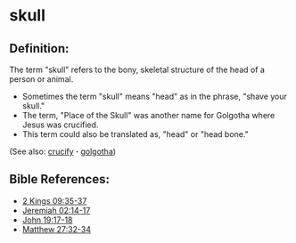 # skull #

## Definition: ##

The term "skull" refers to the bony, skeletal structure of the head of a person or animal.

* Sometimes the term "skull" means "head" as in the phrase, "shave your skull."
* The term, "Place of the Skull" was another name for Golgotha where Jesus was crucified.
* This term could also be translated as, "head" or "head bone."

(See also: [crucify](../kt/crucify.md) **·** [golgotha](../other/golgotha.md))

## Bible References: ##

* [2 Kings 09:35-37](https://door43.org/en/bible/notes/2ki/09/35)
* [Jeremiah 02:14-17](https://door43.org/en/bible/notes/jer/02/14)
* [John 19:17-18](https://door43.org/en/bible/notes/jhn/19/17)
* [Matthew 27:32-34](https://door43.org/en/bible/notes/mat/27/32)

